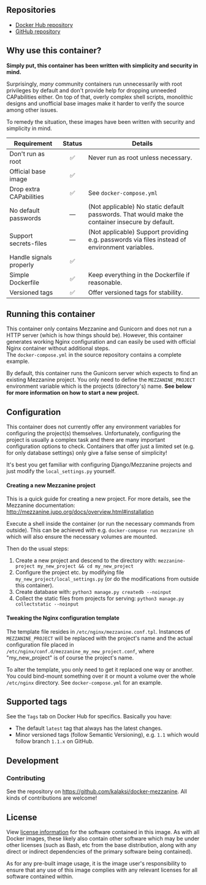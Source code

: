 
## Repositories
- [Docker Hub repository](https://registry.hub.docker.com/u/kalaksi/mezzanine/)
- [GitHub repository](https://github.com/kalaksi/docker-mezzanine)

## Why use this container?
**Simply put, this container has been written with simplicity and security in mind.**

Surprisingly, _many_ community containers run unnecessarily with root privileges by default and don't provide help for dropping unneeded CAPabilities either.
On top of that, overly complex shell scripts, monolithic designs and unofficial base images make it harder to verify the source among other issues.

To remedy the situation, these images have been written with security and simplicity in mind.

|Requirement              |Status|Details|
|-------------------------|:----:|-------|
|Don't run as root        |✅    | Never run as root unless necessary.|
|Official base image      |✅    | |
|Drop extra CAPabilities  |✅    | See ```docker-compose.yml``` |
|No default passwords     |—     | (Not applicable) No static default passwords. That would make the container insecure by default. |
|Support secrets-files    |—     | (Not applicable) Support providing e.g. passwords via files instead of environment variables. |
|Handle signals properly  |✅    | |
|Simple Dockerfile        |✅    | Keep everything in the Dockerfile if reasonable.|
|Versioned tags           |✅    | Offer versioned tags for stability.|

## Running this container
This container only contains Mezzanine and Gunicorn and does not run a HTTP server (which is how things should be). However, this container generates working Nginx configuration and can easily be used with official Nginx container without additional steps.  
The ```docker-compose.yml``` in the source repository contains a complete example.

By default, this container runs the Gunicorn server which expects to find an existing Mezzanine project.
You only need to define the ```MEZZANINE_PROJECT``` environment variable which is the projects (directory's) name.
**See below for more information on how to start a new project.**

## Configuration
This container does not currently offer any environment variables for configuring the project(s) themselves. Unfortunately, configuring the project is usually a complex task and there are many important configuration options to check. Containers that offer just a limited set (e.g. for only database settings) only give a false sense of simplicity!  

It's best you get familiar with configuring Django/Mezzanine projects and just modify the ```local_settings.py``` yourself.

#### Creating a new Mezzanine project
This is a quick guide for creating a new project. For more details, see the Mezzanine documentation: http://mezzanine.jupo.org/docs/overview.html#installation  
  
Execute a shell inside the container (or run the necessary commands from outside). This can be achieved with e.g. ```docker-compose run mezzanine sh``` which will also ensure the necessary volumes are mounted.  

Then do the usual steps:
1. Create a new project and descend to the directory with: ```mezzanine-project my_new_project && cd my_new_project```
2. Configure the project etc. by modifying file ```my_new_project/local_settings.py``` (or do the modifications from outside this container).
3. Create database with: ```python3 manage.py createdb --noinput```
4. Collect the static files from projects for serving: ```python3 manage.py collectstatic --noinput```

#### Tweaking the Nginx configuration template
The template file resides in ```/etc/nginx/mezzanine.conf.tpl```. Instances of ```MEZZANINE_PROJECT``` will be replaced with the project's name and the actual configuration file placed in ```/etc/nginx/conf.d/mezzanine_my_new_project.conf```, where "my_new_project" is of course the project's name.  
  
To alter the template, you only need to get it replaced one way or another. You could bind-mount something over it or mount a volume over the whole ```/etc/nginx``` directory. See ```docker-compose.yml``` for an example.

## Supported tags
See the ```Tags``` tab on Docker Hub for specifics. Basically you have:
- The default ```latest``` tag that always has the latest changes.
- Minor versioned tags (follow Semantic Versioning), e.g. ```1.1``` which would follow branch ```1.1.x``` on GitHub.

## Development

### Contributing
See the repository on <https://github.com/kalaksi/docker-mezzanine>.
All kinds of contributions are welcome!

## License
View [license information](https://github.com/kalaksi/docker-mezzanine/blob/master/LICENSE) for the software contained in this image.
As with all Docker images, these likely also contain other software which may be under other licenses (such as Bash, etc from the base distribution, along with any direct or indirect dependencies of the primary software being contained).

As for any pre-built image usage, it is the image user's responsibility to ensure that any use of this image complies with any relevant licenses for all software contained within.

